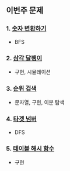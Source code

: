 ## 이번주 문제

### 1. [숫자 변환하기](https://school.programmers.co.kr/learn/courses/30/lessons/154538)

- BFS

### 2. [삼각 달팽이](https://school.programmers.co.kr/learn/courses/30/lessons/68645)

- 구현, 시뮬레이션

### 3. [순위 검색](https://school.programmers.co.kr/learn/courses/30/lessons/72412)

- 문자열, 구현, 이분 탐색

### 4. [타겟 넘버](https://school.programmers.co.kr/learn/courses/30/lessons/43165)

- DFS

### 5. [테이블 해시 함수](https://school.programmers.co.kr/learn/courses/30/lessons/147354)

- 구현
